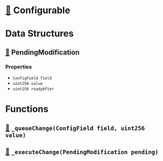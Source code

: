 # [🔗](/contracts/Configurable.sol#L11) Configurable

# Data Structures

## [🔗](/contracts/Configurable.sol#L74) PendingModification

### Properties

- `ConfigField field`
- `uint256 value`
- `uint256 readyAfter`

# Functions

## [🔗](/contracts/Configurable.sol#L83) `_queueChange(ConfigField field, uint256 value)`

## [🔗](/contracts/Configurable.sol#L93) `_executeChange(PendingModification pending)`

